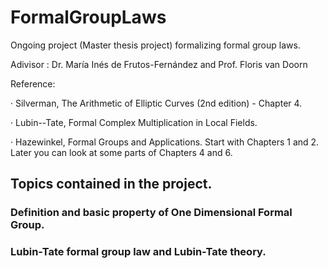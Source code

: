 # FormalGroupLaws

Ongoing project (Master thesis project) formalizing formal group laws. 

Adivisor : Dr. María Inés de Frutos-Fernández and Prof. Floris van Doorn

Reference:

· Silverman, The Arithmetic of Elliptic Curves (2nd edition) - Chapter 4.

· Lubin--Tate, Formal Complex Multiplication in Local Fields.

· Hazewinkel, Formal Groups and Applications. Start with Chapters 1 and 2. Later you can look at some parts of Chapters 4 and 6.

## Topics contained in the project. 

### Definition and basic property of One Dimensional Formal Group.

### Lubin-Tate formal group law and Lubin-Tate theory. 

